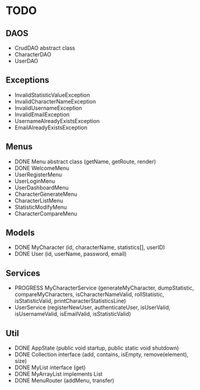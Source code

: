 # TODO

## DAOS
- CrudDAO abstract class
- CharacterDAO
- UserDAO

## Exceptions
- InvalidStatisticValueException
- InvalidCharacterNameException
- InvalidUsernameException
- InvalidEmailException
- UsernameAlreadyExistsException
- EmailAlreadyExistsException

## Menus
- DONE Menu abstract class (getName, getRoute, render)
- DONE WelcomeMenu
- UserRegisterMenu
- UserLoginMenu
- UserDashboardMenu
- CharacterGenerateMenu
- CharacterListMenu
- StatisticModifyMenu
- CharacterCompareMenu

## Models
- DONE MyCharacter (id, characterName, statistics[], userID)
- DONE User (id, userName, password, email)

## Services
- PROGRESS MyCharacterService (generateMyCharacter, dumpStatistic, compareMyCharacters, isCharacterNameValid, rollStatistic, isStatisticValid, printCharacterStatisticsLine)
- UserService (registerNewUser, authenticateUser, isUserValid, isUsernameValid, isEmailValid, isStatisticValid)

## Util
- DONE AppState (public void startup, public static void shutdown)
- DONE Collection interface (add, contains, isEmpty, remove(element), size)
- DONE MyList interface (get)
- DONE MyArrayList implements List
- DONE MenuRouter (addMenu, transfer)
